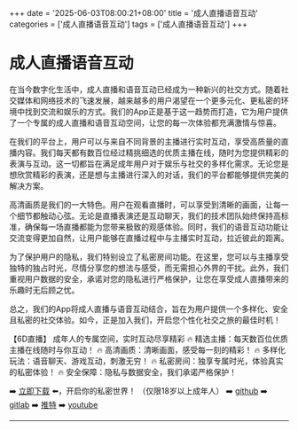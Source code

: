 +++
date = '2025-06-03T08:00:21+08:00'
title = '成人直播语音互动'
categories = ['成人直播语音互动']
tags = ['成人直播语音互动']
+++

# 成人直播语音互动

在当今数字化生活中，成人直播和语音互动已经成为一种新兴的社交方式。随着社交媒体和网络技术的飞速发展，越来越多的用户渴望在一个更多元化、更私密的环境中找到交流和娱乐的方式。我们的App正是基于这一趋势而打造，它为用户提供了一个专属的成人直播和语音互动空间，让您的每一次体验都充满激情与惊喜。

在我们的平台上，用户可以与来自不同背景的主播进行实时互动，享受高质量的直播内容。我们每天都有数百位经过精挑细选的优质主播在线，随时为您提供精彩的表演与互动。这一切都旨在满足成年用户对于娱乐与社交的多样化需求。无论您是想欣赏精彩的表演，还是想与主播进行深入的对话，我们的平台都能够提供完美的解决方案。

高清画质是我们的一大特色。用户在观看直播时，可以享受到清晰的画面，让每一个细节都触动心弦。无论是直播表演还是互动聊天，我们的技术团队始终保持高标准，确保每一场直播都能为您带来极致的观感体验。同时，我们的语音互动功能让交流变得更加自然，让用户能够在直播过程中与主播实时互动，拉近彼此的距离。

为了保护用户的隐私，我们特别设立了私密房间功能。在这里，您可以与主播享受独特的独占时光，尽情分享您的想法与感受，而无需担心外界的干扰。此外，我们重视用户数据的安全，承诺对您的隐私进行严格保护，让您在享受成人直播带来的乐趣时无后顾之忧。

总之，我们的App将成人直播与语音互动结合，旨在为用户提供一个多样化、安全且私密的社交体验。如今，正是加入我们，开启您个性化社交之旅的最佳时机！

【6D直播】
成年人的专属空间，实时互动尽享精彩
🔥 精选主播：每天数百位优质主播在线随时与你互动！
🔥 高清画质：清晰画面，感受每一刻的精彩！
🔥 多样化玩法：语音聊天、游戏互动，刺激无穷！
🔥 私密房间：独享专属时光，体验真实的私密体验！
🔥 安全保障：隐私与数据安全，我们承诺严格保护！

➡️ [立即下载](https://down123.s3.ap-east-1.amazonaws.com/down/down.html?channelCode=blog) ⬅️，开启你的私密世界！
（仅限18岁以上成年人）
➡️ [github](https://aldult-live.github.io/)
➡️ [gitlab](https://seo-09598d.gitlab.io/)
➡️ [推特](https://x.com/wegame33)
➡️ [youtube](https://www.youtube.com/@6Dlive)

---
